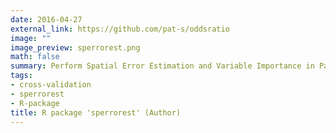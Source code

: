 ```yaml
---
date: 2016-04-27
external_link: https://github.com/pat-s/oddsratio
image: ""
image_preview: sperrorest.png
math: false
summary: Perform Spatial Error Estimation and Variable Importance in Parallel
tags:
- cross-validation
- sperrorest
- R-package
title: R package 'sperrorest' (Author)
---
```


